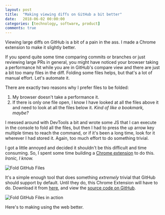 ```yaml
---
layout: post
title:  "Making viewing diffs on GitHub a bit better"
date:   2018-06-02 00:00:00
categories: [technology, software, product]
comments: true
---
```

Viewing large diffs on GitHub is a bit of a pain in the ass. I made a Chrome extension to make it slightly better.

<!--more-->

If you spend quite some time comparing commits or branches or just reviewing large PRs in general, you might have noticed your browser taking a performance hit while you are in GitHub's compare view and there are just a bit too many files in the diff. Folding some files helps, but that's a lot of manual effort. Let's automate it.

There are exactly two reasons why I prefer files to be folded:

1. My browser doesn't take a performance it.
2. If there is only one file open, I know I have looked at all the files above it and need to look at all the files below it. _Kind of like a bookmark, maybe?_

I messed around with DevTools a bit and wrote some JS that I can execute in the console to fold all the files, but then I had to press the up arrow key multiple times to reach the command, or if it's been a long time, look for it wherever I had stored it. Again, too much effort to do something trivial.

I got a little annoyed and decided it shouldn't be this difficult and time consuming. So, I spent some time building a [Chrome extension](https://chrome.google.com/webstore/detail/fold-github-files/gihbbindmbgaabmockjcmlghaphecage) to do this. _Ironic, I know._

<img src="{{ site.url }}/img/fold-github-files-interface.png" alt="Fold GitHub Files" style="margin-left: 0; margin-right: 0;">

It's a simple enough tool that does something _extremely_ trivial that GitHub should support by default. Until they do, this Chrome Extension will have to do. Download it from [here](https://chrome.google.com/webstore/detail/fold-github-files/gihbbindmbgaabmockjcmlghaphecage), and view the [source code on GitHub](https://github.com/umanghome/fold-unfold-github/).

<img src="https://media.giphy.com/media/2UBzh5JhVEKyNRaMml/giphy.gif" alt="Fold GitHub Files in action" style="margin-left: 0; margin-right: 0;">

Here's to making using the web better.